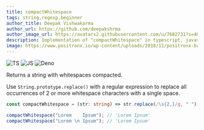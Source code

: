 ```yaml
---
title: compactWhitespace
tags: string,regexp,beginner
author_title: Deepak Vishwakarma
author_url: https://github.com/deepakshrma
author_image_url: https://avatars2.githubusercontent.com/u/7682731?s=400
description: Implementation of "compactWhitespace" in typescript, javascript and deno.
image: https://www.positronx.io/wp-content/uploads/2018/11/positronx-banner-1152-1.jpg
---
```


![TS](https://img.shields.io/badge/supports-typescript-blue.svg?style=flat-square)
![JS](https://img.shields.io/badge/supports-javascript-yellow.svg?style=flat-square)
![Deno](https://img.shields.io/badge/supports-deno-green.svg?style=flat-square)

Returns a string with whitespaces compacted.

Use `String.prototype.replace()` with a regular expression to replace all occurrences of 2 or more whitespace characters with a single space.

```ts title="typescript"
const compactWhitespace = (str: string) => str.replace(/\s{2,}/g, " ");
```

```ts title="typescript"
compactWhitespace("Lorem    Ipsum"); // 'Lorem Ipsum'
compactWhitespace("Lorem \n Ipsum"); // 'Lorem Ipsum'
```
